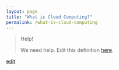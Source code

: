 ```yaml
---
layout: page
title: "What is Cloud Computing?"
permalink: /what-is-cloud-computing
---
```


> Help! 
> 
> We need help. Edit this definition <a href="https://github.com/and-digital/tech-definitions/blob/master/definitions/infrastructure/cloud-computing.md">here</a>.

<p class="edit-term"><a href="https://github.com/and-digital/tech-definitions/blob/master/definitions/infrastructure/cloud-computing.md">edit</a></p>
